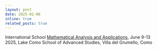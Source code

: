 ```yaml
---
layout: post
date: 2025-02-06
inline: true
related_posts: true
---
```


International School [Mathematical Analysis and Applications](https://mmaa.lakecomoschool.org), June 9-13 2025, Lake Como School of Advanced Studies, Villa del Grumello, Como<br>
